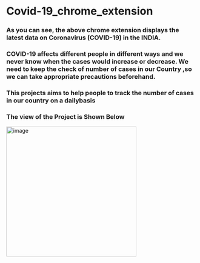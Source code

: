 # Covid-19_chrome_extension
### As you can see, the above chrome extension displays the latest data on Coronavirus (COVID-19) in the INDIA. 
### COVID-19 affects different people in different ways and we never know when the cases would increase or decrease. We need to keep the check of number of cases in our Country ,so we can take appropriate precautions beforehand.
### This projects aims to help people to track the number of cases in our country on a dailybasis

### The view of the Project is Shown Below
<img width="343" alt="image" src="https://user-images.githubusercontent.com/106407073/197333665-e888c0de-748d-4f38-890f-0d000e496017.png">


